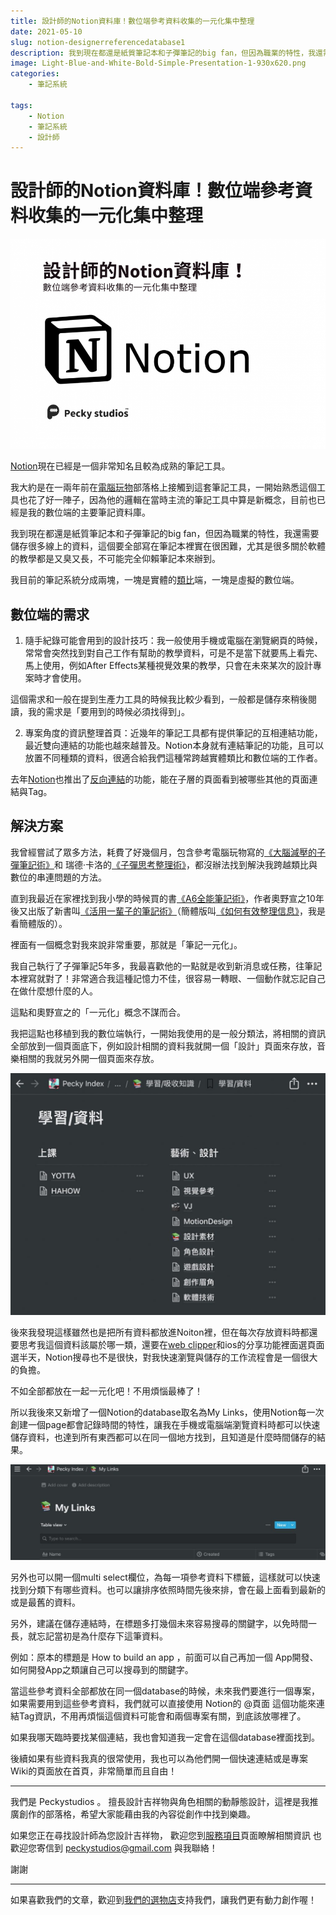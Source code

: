 ```yaml
---
title: 設計師的Notion資料庫！數位端參考資料收集的一元化集中整理
date: 2021-05-10
slug: notion-designerreferencedatabase1
description: 我到現在都還是紙質筆記本和子彈筆記的big fan，但因為職業的特性，我還需要儲存很多線上的資料，這個要全部寫在筆記本裡實在很困難，尤其是很多關於軟體的教學都是又臭又長，不可能完全仰賴筆記本來辦到。
image: Light-Blue-and-White-Bold-Simple-Presentation-1-930x620.png
categories:
    - 筆記系統

tags:
    - Notion
    - 筆記系統
    - 設計師
---
```



# 設計師的Notion資料庫！數位端參考資料收集的一元化集中整理


![設計師的Notion資料庫！數位端參考資料收集的集中整理](Light-Blue-and-White-Bold-Simple-Presentation-1-930x620.png)

[Notion](https://notion.so)現在已經是一個非常知名且較為成熟的筆記工具。

我大約是在一兩年前在[電腦玩物](https://www.playpcesor.com/)部落格上接觸到這套筆記工具，一開始熟悉這個工具也花了好一陣子，因為他的邏輯在當時主流的筆記工具中算是新概念，目前也已經是我的數位端的主要筆記資料庫。

我到現在都還是紙質筆記本和子彈筆記的big fan，但因為職業的特性，我還需要儲存很多線上的資料，這個要全部寫在筆記本裡實在很困難，尤其是很多關於軟體的教學都是又臭又長，不可能完全仰賴筆記本來辦到。

我目前的筆記系統分成兩塊，一塊是實體的[類比](https://nkust.gitbook.io/csx/untitled)端，一塊是虛擬的數位端。

## 數位端的需求

1.  隨手紀錄可能會用到的設計技巧：我一般使用手機或電腦在瀏覽網頁的時候，常常會突然找到對自己工作有幫助的教學資料，可是不是當下就要馬上看完、馬上使用，例如After Effects某種視覺效果的教學，只會在未來某次的設計專案時才會使用。

這個需求和一般在提到生產力工具的時候我比較少看到，一般都是儲存來稍後閱讀，我的需求是「要用到的時候必須找得到」。

2.  專案角度的資訊整理首頁：近幾年的筆記工具都有提供筆記的互相連結功能，最近雙向連結的功能也越來越普及。Notion本身就有連結筆記的功能，且可以放置不同種類的資料，很適合給我們這種常跨越實體類比和數位端的工作者。

去年[Notion](https://peckyhsieh.com/802/notion-designerreferencedatabase1/notion.so)也推出了[反向連結](https://www.playpcesor.com/2020/09/notion.html)的功能，能在子層的頁面看到被哪些其他的頁面連結與Tag。

## 解決方案

我曾經嘗試了眾多方法，耗費了好幾個月，包含參考電腦玩物寫的[《大腦減壓的子彈筆記術》](https://product.mchannles.com/2od-2?uid1=blog)和 瑞德‧卡洛的[《子彈思考整理術》](https://adcenter.conn.tw/2od-P?uid1=blog)，都沒辦法找到解決我跨越類比與數位的串連問題的方法。

直到我最近在家裡找到我小學的時候買的書[《A6全能筆記術》](https://www1.gamepark.com.tw/2od-a?uid1=blog)，作者奧野宣之10年後又出版了新書叫[《活用一輩子的筆記術》](https://www1.oeya.com.tw/2od-d?uid1=blog)（簡體版叫[《如何有效整理信息》](https://iorange.biz/2od-e?uid1=blog)，我是看簡體版的）。

裡面有一個概念對我來說非常重要，那就是「筆記一元化」。

我自己執行了子彈筆記5年多，我最喜歡他的一點就是收到新消息或任務，往筆記本裡寫就對了！非常適合我這種記憶力不佳，很容易一轉眼、一個動作就忘記自己在做什麼想什麼的人。

這點和奧野宣之的「一元化」概念不謀而合。

我把這點也移植到我的數位端執行，一開始我使用的是一般分類法，將相關的資訊全部放到一個頁面底下，例如設計相關的資料我就開一個「設計」頁面來存放，音樂相關的我就另外開一個頁面來存放。

![](照片-2021年5月7日-下午62607-1024x786.jpg)

後來我發現這樣雖然也是把所有資料都放進Noiton裡，但在每次存放資料時都還要思考我這個資料該屬於哪一類，還要在[web clipper](https://www.notion.so/web-clipper)和ios的分享功能裡面選頁面選半天，Notion搜尋也不是很快，對我快速瀏覽與儲存的工作流程會是一個很大的負擔。

不如全部都放在一起一元化吧！不用煩惱最棒了！

所以我後來又新增了一個Notion的database取名為My Links，使用Notion每一次創建一個page都會記錄時間的特性，讓我在手機或電腦端瀏覽資料時都可以快速儲存資料，也達到所有東西都可以在同一個地方找到，且知道是什麼時間儲存的結果。  

![](照片-2021年5月7日-下午62539-1024x311.jpg)

另外也可以開一個multi select欄位，為每一項參考資料下標籤，這樣就可以快速找到分類下有哪些資料。也可以讓排序依照時間先後來排，會在最上面看到最新的或是最舊的資料。

另外，建議在儲存連結時，在標題多打幾個未來容易搜尋的關鍵字，以免時間一長，就忘記當初是為什麼存下這筆資料。

例如：原本的標題是 How to build an app ，前面可以自己再加一個 App開發、如何開發App之類讓自己可以搜尋到的關鍵字。

當這些參考資料全部都放在同一個database的時候，未來我們要進行一個專案，如果需要用到這些參考資料，我們就可以直接使用 Notion的 @頁面 這個功能來連結Tag資訊，不用再煩惱這個資料可能會和兩個專案有關，到底該放哪裡了。

如果我哪天臨時要找某個連結，我也會知道我一定會在這個database裡面找到。

後續如果有些資料我真的很常使用，我也可以為他們開一個快速連結或是專案Wiki的頁面放在首頁，非常簡單而且自由！


---

我們是 Peckystudios 。
擅長設計吉祥物與角色相關的動靜態設計，這裡是我推廣創作的部落格，希望大家能藉由我的內容從創作中找到樂趣。

如果您正在尋找設計師為您設計吉祥物，
歡迎您到[服務項目](https://peckyhsieh.wixsite.com/peckystudiosservice)頁面瞭解相關資訊
也歡迎您寄信到 peckystudios@gmail.com 與我聯絡！

謝謝

---

如果喜歡我們的文章，歡迎到[我們的選物店](https://www.rakuten.com.tw/shop/peckystudio/)支持我們，讓我們更有動力創作喔！